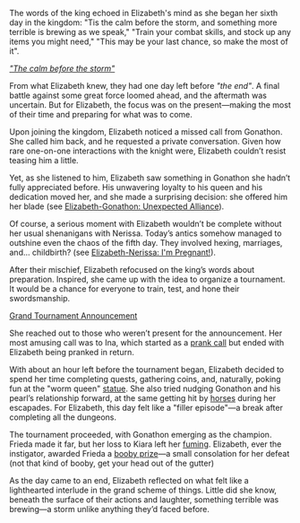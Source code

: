 The words of the king echoed in Elizabeth's mind as she began her sixth day in the kingdom: "Tis the calm before the storm, and something more terrible is brewing as we speak," "Train your combat skills, and stock up any items you might need," "This may be your last chance, so make the most of it".

[*"The calm before the storm"*](#embed:https://www.youtube.com/embed/5R01-igo4sM?si=4btPS_yE7In0DRPe\&start=324)

From what Elizabeth knew, they had one day left before *"the end"*. A final battle against some great force loomed ahead, and the aftermath was uncertain. But for Elizabeth, the focus was on the present—making the most of their time and preparing for what was to come.

Upon joining the kingdom, Elizabeth noticed a missed call from Gonathon. She called him back, and he requested a private conversation. Given how rare one-on-one interactions with the knight were, Elizabeth couldn’t resist teasing him a little.

Yet, as she listened to him, Elizabeth saw something in Gonathon she hadn’t fully appreciated before. His unwavering loyalty to his queen and his dedication moved her, and she made a surprising decision: she offered him her blade (see [Elizabeth-Gonathon: Unexpected Alliance](#edge:liz-gigi)).

Of course, a serious moment with Elizabeth wouldn’t be complete without her usual shenanigans with Nerissa. Today’s antics somehow managed to outshine even the chaos of the fifth day. They involved hexing, marriages, and… childbirth? (see [Elizabeth-Nerissa: I'm Pregnant!](#edge:liz-nerissa)).

After their mischief, Elizabeth refocused on the king’s words about preparation. Inspired, she came up with the idea to organize a tournament. It would be a chance for everyone to train, test, and hone their swordsmanship.

[Grand Tournament Announcement](#embed:https://www.youtube.com/embed/5R01-igo4sM?si=-LygLwE24UrsPdEL\&start=2956)

She reached out to those who weren’t present for the announcement. Her most amusing call was to Ina, which started as a [prank call](https://www.youtube.com/live/5R01-igo4sM?feature=shared\&t=4264) but ended with Elizabeth being pranked in return.

With about an hour left before the tournament began, Elizabeth decided to spend her time completing quests, gathering coins, and, naturally, poking fun at the "worm queen" [statue](https://www.youtube.com/live/5R01-igo4sM?feature=shared\&t=3219). She also tried nudging Gonathon and his pearl’s relationship forward, at the same getting hit by [horses](https://www.youtube.com/live/5R01-igo4sM?feature=shared\&t=5545) during her escapades. For Elizabeth, this day felt like a "filler episode"—a break after completing all the dungeons.

The tournament proceeded, with Gonathon emerging as the champion. Frieda made it far, but her loss to Kiara left her [fuming](https://www.youtube.com/live/5R01-igo4sM?feature=shared\&t=10272). Elizabeth, ever the instigator, awarded Frieda a [booby prize](https://www.youtube.com/live/5R01-igo4sM?feature=shared\&t=10304)—a small consolation for her defeat (not that kind of booby, get your head out of the gutter)

As the day came to an end, Elizabeth reflected on what felt like a lighthearted interlude in the grand scheme of things. Little did she know, beneath the surface of their actions and laughter, something terrible was brewing—a storm unlike anything they’d faced before.
